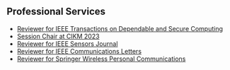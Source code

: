 ## Professional Services

<ul style="margin:0 0 20px;">
  <li><a href="https://ieeexplore.ieee.org/xpl/RecentIssue.jsp?punumber=8858"><autocolor>Reviewer for IEEE Transactions on Dependable and Secure Computing</autocolor></a></li>
  <li><a href="https://uobevents.eventsair.com/cikm2023/programme---tuesday-24th-october"><autocolor>Session Chair at CIKM 2023</autocolor></a></li>
  <li><a href="https://ieeexplore.ieee.org/xpl/RecentIssue.jsp?punumber=7361"><autocolor>Reviewer for IEEE Sensors Journal</autocolor></a></li>
  <li><a href="https://ieeexplore.ieee.org/xpl/RecentIssue.jsp?punumber=4234"><autocolor>Reviewer for IEEE Communications Letters</autocolor></a></li>
  <li><a href="https://link.springer.com/journal/11277"><autocolor>Reviewer for Springer Wireless Personal Communications</autocolor></a></li>
</ul>
